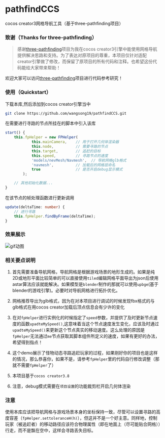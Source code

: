 # pathfindCCS
cocos creator3网格导航工具（基于three-pathfinding项目）

### 致谢（Thanks for three-pathfinding）
>感谢[three-pathfinding](https://github.com/donmccurdy/three-pathfinding)项目为我在cocos creator3引擎中能使用网格导航提供解决思路和支持。为了表达对原项目的尊重，本项目仅针对适配creator引擎做了修改，而保留了原项目的所有代码和注释。也希望这份代码能给大家带来帮助！ 

欢迎大家可以访问[three-pathfinding](https://github.com/donmccurdy/three-pathfinding)项目进行代码参考研究！


### 使用（Quickstart）
下载本库,然后添加到cocos creator引擎当中
``` bash
git clone https://github.com/wangsong19/pathfindCCS.git
```

在需要进行寻路的节点所挂在的脚本中引入该库
``` typescript
start() {
    this.fpHelper = new FPHelper(
            this.mainCamera,    // 用于打开几何体渲染器
            this.node,          // 需要寻路的节点
            this.target,        // 追赶的目标
            this.speed,         // 寻路节点的速度
            'models/nevMesh/Navmesh',  // 导航网格glb格式
            'navmesh',          // 加载后的网格层命名
            true                // 是否开启debug显示模式
        ); 

    // 其他初始化数据...
}
```
在该节点的帧处理函数进行更新调用
``` typescript
update(deltaTime: number) {
    // 进行寻路
    this.fpHelper.findByFrame(deltaTime);
}
```


### 效果展示
![gif动图](./demo.gif)


### 相关要点说明

1. 首先需要准备导航网格，导航网格是根据游戏场景的地形生成的。如果是纯2D或地形平面比较简单的可以直接使用`tiled`编辑网格平面导出为json后使用astar算法应该就能解决。如果模型是`blender`制作的那就可以使用`upbge`(基于blender的游戏引擎)。必要时对导航网格进行拓扑优化。

2. 网格推荐导出为glb格式，因为在对本项目进行调试的时候发现fbx格式的与glb格式在用cocos creator加载后顶点信息会有少许的变化

3. 在对`fpHelper`进行实例化的时候指定了`speed`参数，并提供了及时更新节点速度的函数`upadteMySpeed()`,这意味着当这个节点速度发生变化，应该及时通过`upadteMySpeed()`来更新这个节点真实的移动速度。这么处理的原因是`fpHelper`无法通过`me`节点获取其脚本组件所定义的速度，如果有更好的办法，希望得到指点！

4. 这个demo展示了怪物动态寻路追赶玩家的过程，如果刚好你的项目也是这样的情况，那么恭喜你，如果不是，请参考`fpHelper`里的代码自行修改调整（那就不需要`fpHelper`了）

5. 本项目基于`cocos creator3.8`

6. 注意，debug模式需要在`项目设置`的功能裁剪栏开启几何体渲染


### 注意

使用本库应该把导航网格与游戏场景本身的坐标保持一致，尽管可以设置寻路的高度容差（`fpHelper.settoleranceH(h)`），但这并不是一个好主意。同样地，控制玩家（被追赶者）的移动路径应该符合物理属性（即在地面上（尽可能贴合网格））行走，而不是飘在空中，这样会寻路丢失目标。
